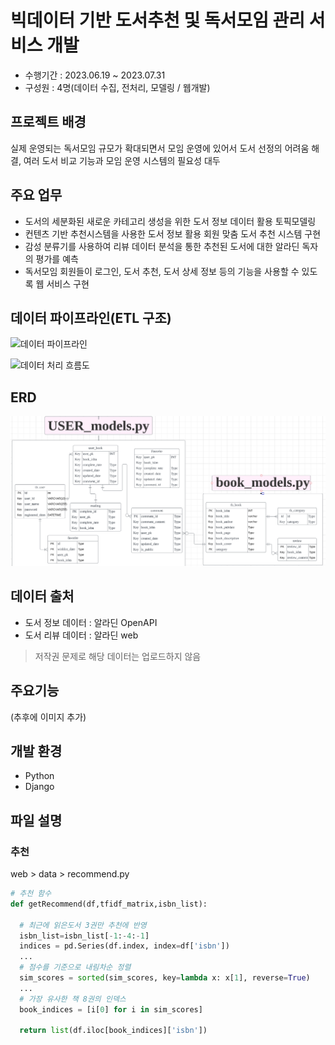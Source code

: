 # 빅데이터 기반 도서추천 및 독서모임 관리 서비스 개발
- 수행기간 : 2023.06.19 ~ 2023.07.31
- 구성원 : 4명(데이터 수집, 전처리, 모델링 / 웹개발)
  
## 프로젝트 배경
실제 운영되는 독서모임 규모가 확대되면서 모임 운영에 있어서 도서 선정의 어려움 해결, 여러 도서 비교 기능과 모임 운영 시스템의 필요성 대두

## 주요 업무
- 도서의 세분화된 새로운 카테고리 생성을 위한 도서 정보 데이터 활용 토픽모델링
- 컨텐츠 기반 추천시스템을 사용한 도서 정보 활용 회원 맞춤 도서 추천 시스템 구현 
- 감성 분류기를 사용하여 리뷰 데이터 분석을 통한 추천된 도서에 대한 알라딘 독자의 평가를 예측  
- 독서모임 회원들이 로그인, 도서 추천, 도서 상세 정보 등의 기능을 사용할 수 있도록 웹 서비스 구현

## 데이터 파이프라인(ETL 구조)
![데이터 파이프라인](chack-it-out2/데이터파이프라인.png)

![데이터 처리 흐름도]([chack-it-out2/데이터처리흐름도.png](https://github.com/Final-Project-Multi-DS24/chack-it-out-2/blob/develop/%E1%84%83%E1%85%A6%E1%84%8B%E1%85%B5%E1%84%90%E1%85%A5%E1%84%8E%E1%85%A5%E1%84%85%E1%85%B5%E1%84%92%E1%85%B3%E1%84%85%E1%85%B3%E1%86%B7%E1%84%83%E1%85%A9.png?raw=true)https://github.com/Final-Project-Multi-DS24/chack-it-out-2/blob/develop/%E1%84%83%E1%85%A6%E1%84%8B%E1%85%B5%E1%84%90%E1%85%A5%E1%84%8E%E1%85%A5%E1%84%85%E1%85%B5%E1%84%92%E1%85%B3%E1%84%85%E1%85%B3%E1%86%B7%E1%84%83%E1%85%A9.png?raw=true)

## ERD 
![ERD](./ERD.png)

## 데이터 출처
- 도서 정보 데이터 : 알라딘 OpenAPI
- 도서 리뷰 데이터 : 알라딘 web
> 저작권 문제로 해당 데이터는 업로드하지 않음

## 주요기능
(추후에 이미지 추가)

## 개발 환경
- Python
- Django

## 파일 설명

### 추천
web > data > recommend.py
```python
# 추천 함수
def getRecommend(df,tfidf_matrix,isbn_list):
	
  # 최근에 읽은도서 3권만 추천에 반영
  isbn_list=isbn_list[-1:-4:-1]
  indices = pd.Series(df.index, index=df['isbn'])
  ...
  # 점수를 기준으로 내림차순 정렬
  sim_scores = sorted(sim_scores, key=lambda x: x[1], reverse=True)
  ...
  # 가장 유사한 책 8권의 인덱스
  book_indices = [i[0] for i in sim_scores]
  
  return list(df.iloc[book_indices]['isbn'])
```

